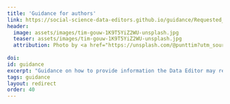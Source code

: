 ```yaml
---
title: 'Guidance for authors'
link: https://social-science-data-editors.github.io/guidance/Requested_information.html
header:
  image: assets/images/tim-gouw-1K9T5YiZ2WU-unsplash.jpg
  teaser: assets/images/tim-gouw-1K9T5YiZ2WU-unsplash.jpg
  attribution: Photo by <a href="https://unsplash.com/@punttim?utm_source=unsplash&utm_medium=referral&utm_content=creditCopyText">Tim Gouw</a> on <a href="https://unsplash.com/photos/1K9T5YiZ2WU?utm_source=unsplash&utm_medium=referral&utm_content=creditCopyText">Unsplash</a>
  
doi: 
id: guidance
excerpt: "Guidance on how to provide information the Data Editor may request from you, prior to the acceptance of your paper for publication."
tags: guidance
layout: redirect
order: 40
---
```

